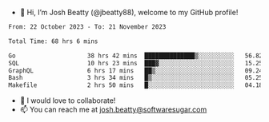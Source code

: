 - 👋 Hi, I’m Josh Beatty (@jbeatty88), welcome to my GitHub profile!

<!--START_SECTION:waka-->

```txt
From: 22 October 2023 - To: 21 November 2023

Total Time: 68 hrs 6 mins

Go                    38 hrs 42 mins  ██████████████▒░░░░░░░░░░   56.82 %
SQL                   10 hrs 23 mins  ███▓░░░░░░░░░░░░░░░░░░░░░   15.25 %
GraphQL               6 hrs 17 mins   ██▒░░░░░░░░░░░░░░░░░░░░░░   09.24 %
Bash                  3 hrs 34 mins   █▒░░░░░░░░░░░░░░░░░░░░░░░   05.25 %
Makefile              2 hrs 50 mins   █░░░░░░░░░░░░░░░░░░░░░░░░   04.18 %
```

<!--END_SECTION:waka-->

- 💞️ I would love to collaborate!
- 📫 You can reach me at josh.beatty@softwaresugar.com

<!---
jbeatty88/jbeatty88 is a ✨ special ✨ repository because its `README.md` (this file) appears on your GitHub profile.
You can click the Preview link to take a look at your changes.
--->
